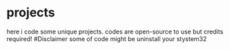 # projects 
here i code some unique projects.
codes are open-source to use but credits required!
#Disclaimer
some of code might be uninstall your stystem32

